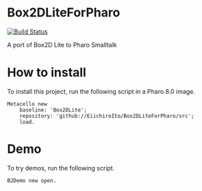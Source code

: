 # Box2DLiteForPharo
[![Build Status](https://travis-ci.com/EiichiroIto/Box2DLiteForPharo.svg?branch=master)](https://travis-ci.com/EiichiroIto/Box2DLiteForPharo)

A port of Box2D Lite to Pharo Smalltalk

# How to install
To install this project, run the following script in a Pharo 8.0 image.

```Smalltalk
Metacello new
    baseline: 'Box2DLite';
    repository: 'github://EiichiroIto/Box2DLiteForPharo/src';
    load.
```
# Demo
To try demos, run the following script.

```Smalltalk
B2Demo new open.
```
